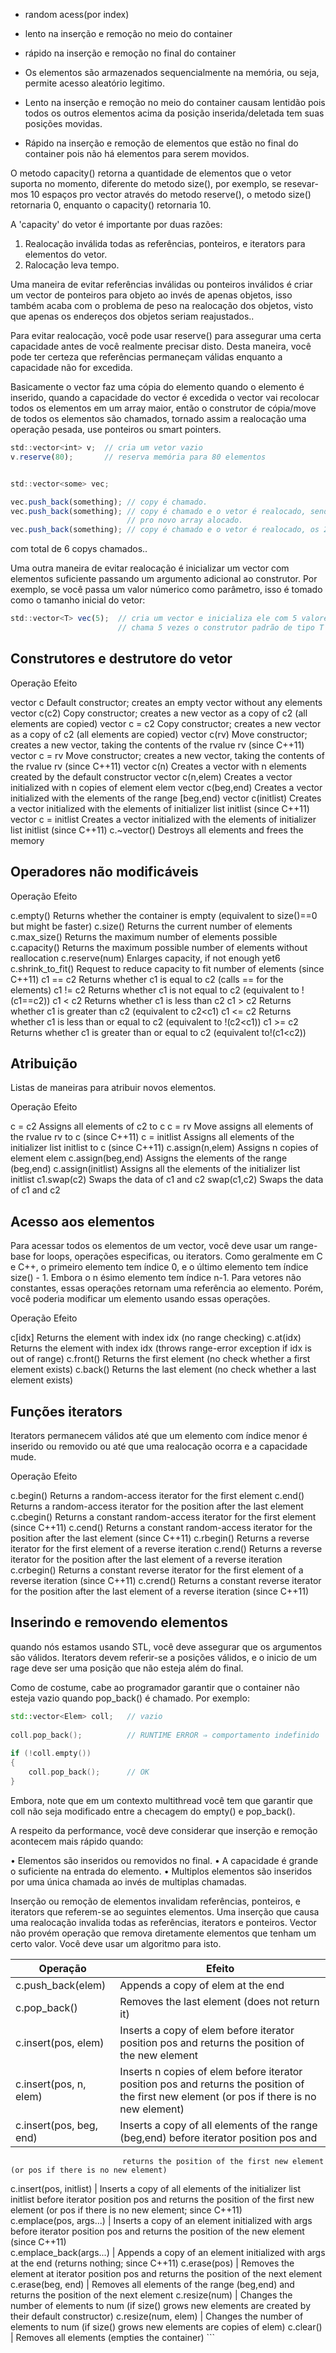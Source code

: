 
- random acess(por index)
- lento na inserção e remoção no meio do container
- rápido na inserção e remoção no final do container

- Os elementos são armazenados sequencialmente na memória, ou seja, permite acesso aleatório legitimo.

- Lento na inserção e remoção no meio do container causam lentidão pois todos os outros elementos acima da posição inserida/deletada
  tem suas posições movidas.
    
- Rápido na inserção e remoção de elementos que estão no final do container pois não há elementos para serem movidos.



O metodo capacity() retorna a quantidade de elementos que o vetor suporta no momento, diferente do metodo size(), por exemplo,
se resevar-mos 10 espaços pro vector através do metodo reserve(), o metodo size() retornaria 0, enquanto o capacity() retornaria 10.

A 'capacity' do vetor é importante por duas razões:

  1. Realocação inválida todas as referências, ponteiros, e iterators para elementos do vetor.
  2. Ralocação leva tempo.
  
  Uma maneira de evitar referências inválidas ou ponteiros inválidos é criar um vector de ponteiros para objeto ao invés
  de apenas objetos, isso também acaba com o problema de peso na realocação dos objetos, visto que apenas os endereços dos
  objetos seriam reajustados..
      
  Para evitar realocação, você pode usar reserve() para assegurar uma certa capacidade antes de você realmente precisar disto.
  Desta maneira, você pode ter certeza que referências permaneçam válidas enquanto a capacidade não for excedida.

  Basicamente o vector faz uma cópia do elemento quando o elemento é inserido, quando a capacidade do vector é excedida o vector
  vai recolocar todos os elementos em um array maior, então o construtor de cópia/move de todos os elementos são chamados, tornado
  assim a realocação uma operação pesada, use ponteiros ou smart pointers.
  
  ```js
  std::vector<int> v;  // cria um vetor vazio
  v.reserve(80);       // reserva memória para 80 elementos

  
  std::vector<some> vec;

  vec.push_back(something); // copy é chamado.
  vec.push_back(something); // copy é chamado e o vetor é realocado, sendo assim, o primeiro indice tem seu copy chamado novamente
                            // pro novo array alocado.
  vec.push_back(something); // copy é chamado e o vetor é realocado, os 2 primeiros indices tem seus copy chamados novamente..
  ```
  com total de 6 copys chamados..

 
      
  Uma outra maneira de evitar realocação é inicializar um vector com elementos suficiente passando um argumento adicional ao 
  construtor. Por exemplo, se você passa um valor númerico como parâmetro, isso é tomado como o tamanho inicial do vetor:

  ```js
  std::vector<T> vec(5);  // cria um vector e inicializa ele com 5 valores
                          // chama 5 vezes o construtor padrão de tipo T
  ```
 
  

## Construtores e destrutore do vetor
    
Operação                          Efeito

vector<Elem> c                    Default constructor; creates an empty vector without any elements
vector<Elem> c(c2)                Copy constructor; creates a new vector as a copy of c2 (all elements are copied)
vector<Elem> c = c2               Copy constructor; creates a new vector as a copy of c2 (all elements are copied)
vector<Elem> c(rv)                Move constructor; creates a new vector, taking the contents of the rvalue rv (since C++11)
vector<Elem> c = rv               Move constructor; creates a new vector, taking the contents of the rvalue rv (since C++11)
vector<Elem> c(n)                 Creates a vector with n elements created by the default constructor
vector<Elem> c(n,elem)            Creates a vector initialized with n copies of element elem
vector<Elem> c(beg,end)           Creates a vector initialized with the elements of the range [beg,end)
vector<Elem> c(initlist)          Creates a vector initialized with the elements of initializer list initlist (since C++11)
vector<Elem> c = initlist         Creates a vector initialized with the elements of initializer list initlist (since C++11)
c.~vector()                       Destroys all elements and frees the memory
 
                                                                                               
## Operadores não modificáveis
                                                                                               
Operação                          Efeito

c.empty()                         Returns whether the container is empty (equivalent to size()==0 but might be faster)
c.size()                          Returns the current number of elements
c.max_size()                      Returns the maximum number of elements possible
c.capacity()                      Returns the maximum possible number of elements without reallocation
c.reserve(num)                    Enlarges capacity, if not enough yet6
c.shrink_to_fit()                 Request to reduce capacity to fit number of elements (since C++11)
c1 == c2                          Returns whether c1 is equal to c2 (calls == for the elements)
c1 != c2                          Returns whether c1 is not equal to c2 (equivalent to !(c1==c2))
c1 < c2                           Returns whether c1 is less than c2
c1 > c2                           Returns whether c1 is greater than c2 (equivalent to c2<c1)
c1 <= c2                          Returns whether c1 is less than or equal to c2 (equivalent to !(c2<c1))
c1 >= c2                          Returns whether c1 is greater than or equal to c2 (equivalent to!(c1<c2))                                                                                             
             
                                                                                               
## Atribuição

Listas de maneiras para atribuir novos elementos.
                                                                                               
Operação                      Efeito

c = c2                        Assigns all elements of c2 to c
c = rv                        Move assigns all elements of the rvalue rv to c (since C++11)
c = initlist                  Assigns all elements of the initializer list initlist to c (since C++11)
c.assign(n,elem)              Assigns n copies of element elem
c.assign(beg,end)             Assigns the elements of the range (beg,end)
c.assign(initlist)            Assigns all the elements of the initializer list initlist
c1.swap(c2)                   Swaps the data of c1 and c2
swap(c1,c2)                   Swaps the data of c1 and c2                                                                                     


## Acesso aos elementos

Para acessar todos os elementos de um vector, você deve usar um range-base for loops, operações especificas, ou iterators.
Como geralmente em C e C++, o primeiro elemento tem índice 0, e o último elemento tem índice size() - 1. Embora o n ésimo
elemento tem índice n-1. Para vetores não constantes, essas operações retornam uma referência ao elemento. Porém, você poderia
modificar um elemento usando essas operações.
                                                                 
Operação              Efeito

c[idx]                Returns the element with index idx (no range checking)
c.at(idx)             Returns the element with index idx (throws range-error exception if idx is out of range)
c.front()             Returns the first element (no check whether a first element exists)
c.back()              Returns the last element (no check whether a last element exists)                                                    
                                                                 
## Funções iterators                                                          
                                                                 
Iterators permanecem válidos até que um elemento com índice menor é inserido ou removido ou até que uma realocação ocorra e a 
capacidade mude.
                                                                 
Operação                   Efeito

c.begin()                  Returns a random-access iterator for the first element
c.end()                    Returns a random-access iterator for the position after the last element
c.cbegin()                 Returns a constant random-access iterator for the first element (since C++11)
c.cend()                   Returns a constant random-access iterator for the position after the last element (since C++11)
c.rbegin()                 Returns a reverse iterator for the first element of a reverse iteration
c.rend()                   Returns a reverse iterator for the position after the last element of a reverse iteration
c.crbegin()                Returns a constant reverse iterator for the first element of a reverse iteration (since C++11)
c.crend()                  Returns a constant reverse iterator for the position after the last element of a reverse iteration 
                           (since C++11)                                                                                                                  
                                                                 
## Inserindo e removendo elementos                                                              
                                                                 
quando nós estamos usando STL, você deve assegurar que os argumentos são válidos. Iterators devem referir-se a posições válidos,
e o inicio de um rage deve ser uma posição que não esteja além do final.                                                        

Como de costume, cabe ao programador garantir que o container não esteja vazio quando pop_back() é chamado. Por exemplo:                                                              
    
```cpp                                                                 
std::vector<Elem> coll;   // vazio
                                                                 
coll.pop_back();          // RUNTIME ERROR ⇒ comportamento indefinido
                                                                 
if (!coll.empty()) 
{
    coll.pop_back();      // OK
}
```                                                                 

Embora, note que em um contexto multithread você tem que garantir que coll não seja modificado entre a checagem do empty() e
pop_back().

A respeito da performance, você deve considerar que inserção e remoção acontecem mais rápido quando:
                                                                 
• Elementos são inseridos ou removidos no final.
• A capacidade é grande o suficiente na entrada do elemento.
• Multiplos elementos são inseridos por uma única chamada ao invés de multiplas chamadas.

Inserção ou remoção de elementos invalidam referências, ponteiros, e iterators que referem-se ao seguintes elementos.
Uma inserção que causa uma realocação invalida todas as referências, iterators e ponteiros. Vector não provém operação
que remova diretamente elementos que tenham um certo valor. Você deve usar um algoritmo para isto.
      
Operação                 |   Efeito
-------------------------|-----------------------------
c.push_back(elem)        |   Appends a copy of elem at the end
c.pop_back()             |   Removes the last element (does not return it)
c.insert(pos, elem)      |   Inserts a copy of elem before iterator position pos and returns the position of the new element
c.insert(pos, n, elem)   |   Inserts n copies of elem before iterator position pos and returns the position of the first new element                                  (or pos if there is no new element)
c.insert(pos, beg, end)  |   Inserts a copy of all elements of the range (beg,end) before iterator position pos and 
                             returns the position of the first new element (or pos if there is no new element)                                         
c.insert(pos, initlist)  |   Inserts a copy of all elements of the initializer list initlist before iterator position pos and returns                                the position of the first new element (or pos if there is no new element; since C++11)                                                                                      
c.emplace(pos, args...)  |   Inserts a copy of an element initialized with args before iterator position pos and returns
                             the position of the new element (since C++11)                                                                                  
c.emplace_back(args...)  |   Appends a copy of an element initialized with args at the end (returns nothing; since C++11)
c.erase(pos)             |   Removes the element at iterator position pos and returns the position of the next element
c.erase(beg, end)        |   Removes all elements of the range (beg,end) and returns the position of the next element
c.resize(num)            |   Changes the number of elements to num (if size() grows new elements are created by their 
                             default constructor)
c.resize(num, elem)      |   Changes the number of elements to num (if size() grows new elements are copies of elem)
c.clear()                |   Removes all elements (empties the container)                                                 ```       
